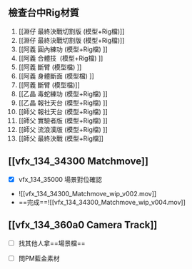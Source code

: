 ## 檢查台中Rig材質
1. [[淵仔 最終決戰切割版 (模型+Rig檔)]]
2. [[淵仔 最終決戰切割版 (模型+Rig檔)]]  
3. [[阿義 圓內練功 (模型+Rig檔)  ]]
4. [[阿義 合體技  (模型+Rig檔)  ]]
5. [[阿義 斷臂 (模型檔)  ]]
6. [[阿義 身體斷面 (模型檔)  ]]
7. [[阿義 斷臂 (模型檔)]]
8. [[乙晶 毒蛇練功 (模型+Rig檔)  ]]
9. [[乙晶 報社天台 (模型+Rig檔)  ]]
10. [[師父 報社天台 (模型+Rig檔)  ]]
11. [[師父 實驗者版 (模型+Rig檔)  ]]
12. [[師父 流浪漢版 (模型+Rig檔)  ]]
13. [[師父 最終決戰 (模型+Rig檔]]

## [[vfx_134_34300 Matchmove]]
-  [x] vfx_134_35000 場景對位確認
- ![[vfx_134_34300_Matchmove_wip_v002.mov]]
- ==完成==![[vfx_134_34300_Matchmove_wip_v004.mov]]
## [[vfx_134_360a0 Camera Track]]
-  [ ] 找其他人拿==場景檔==
-  [ ] 問PM藍金素材

